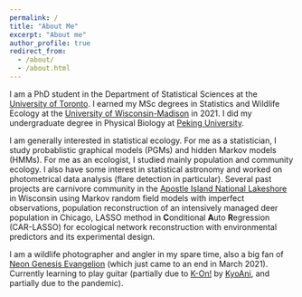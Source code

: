 ```yaml
---
permalink: /
title: "About Me"
excerpt: "About me"
author_profile: true
redirect_from:
  - /about/
  - /about.html
---
```


I am a PhD student in the Department of Statistical Sciences at the [University of Toronto](https://www.utoronto.ca/). I earned my MSc degrees in Statistics and Wildlife Ecology at the [University of Wisconsin-Madison](https://www.wisc.edu/) in 2021. I did my undergraduate degree in Physical Biology at [Peking University](http://english.pku.edu.cn). 

I am generally interested in statistical ecology. For me as a statistician, I study probablistic graphical models (PGMs) and hidden Markov models (HMMs). For me as an ecologist, I studied mainly population and community ecology. I also have some interest in statistical astronomy and worked on photometrical data analysis (flare detection in particular). Several past projects are carnivore community in the [Apostle Island National Lakeshore](https://www.google.com/maps/place/Apostle+Islands/@47.0153533,-90.8540994,11z/data=!3m1!4b1!4m5!3m4!1s0x52a8f887c4797d43:0x8009ed773211222d!8m2!3d47.0027301!4d-90.6908353) in Wisconsin using Markov random field models with imperfect observations, population reconstruction of an intensively managed deer population in Chicago, LASSO method in **C**onditional **A**uto **R**egression (CAR-LASSO) for ecological network reconstruction with environmental predictors and its experimental design. 


I am a wildlife photographer and angler in my spare time, also a big fan of [Neon Genesis Evangelion](https://en.wikipedia.org/wiki/Neon_Genesis_Evangelion) (which just came to an end in March 2021). Currently learning to play guitar (partially due to [K-On!](https://en.wikipedia.org/wiki/K-On!) by [KyoAni](https://en.wikipedia.org/wiki/Kyoto_Animation), and partially due to the pandemic). 

